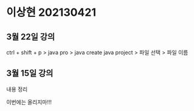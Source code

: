 # 이상현 202130421

## 3월 22일 강의
ctrl + shift + p > java pro > java create java project > 파일 선택 > 파일 이름

## 3월 15일 강의
내용 정리

이번에는 올리지마!!!